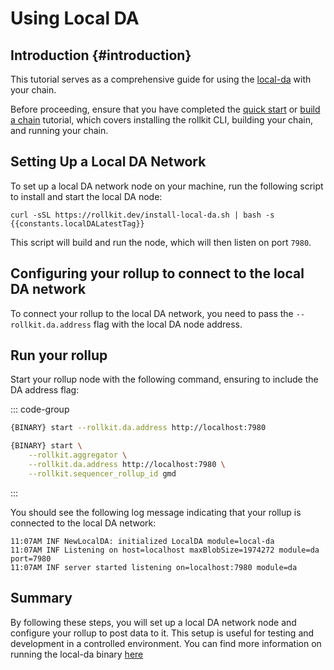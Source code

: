 # Using Local DA

<!-- markdownlint-disable MD033 -->
<script setup>
import constants from '../../.vitepress/constants/constants.js'
</script>

## Introduction {#introduction}

This tutorial serves as a comprehensive guide for using the [local-da](https://github.com/rollkit/local-da) with your chain.

Before proceeding, ensure that you have completed the [quick start](/tutorials/quick-start) or [build a chain](/tutorials/gm-world.md) tutorial, which covers installing the rollkit CLI, building your chain, and running your chain.

## Setting Up a Local DA Network

To set up a local DA network node on your machine, run the following script to install and start the local DA node:

```bash-vue
curl -sSL https://rollkit.dev/install-local-da.sh | bash -s {{constants.localDALatestTag}}
```

This script will build and run the node, which will then listen on port `7980`.

## Configuring your rollup to connect to the local DA network

To connect your rollup to the local DA network, you need to pass the `--rollkit.da.address` flag with the local DA node address.

## Run your rollup

Start your rollup node with the following command, ensuring to include the DA address flag:

::: code-group

```sh [Quick Start]
{BINARY} start --rollkit.da.address http://localhost:7980
```

```sh [gm-world Chain]
{BINARY} start \
    --rollkit.aggregator \
    --rollkit.da.address http://localhost:7980 \
    --rollkit.sequencer_rollup_id gmd
```

:::

You should see the following log message indicating that your rollup is connected to the local DA network:

```shell
11:07AM INF NewLocalDA: initialized LocalDA module=local-da
11:07AM INF Listening on host=localhost maxBlobSize=1974272 module=da port=7980
11:07AM INF server started listening on=localhost:7980 module=da
```

## Summary

By following these steps, you will set up a local DA network node and configure your rollup to post data to it. This setup is useful for testing and development in a controlled environment. You can find more information on running the local-da binary [here](https://github.com/rollkit/rollkit/blob/main/da/cmd/local-da/README.md)
